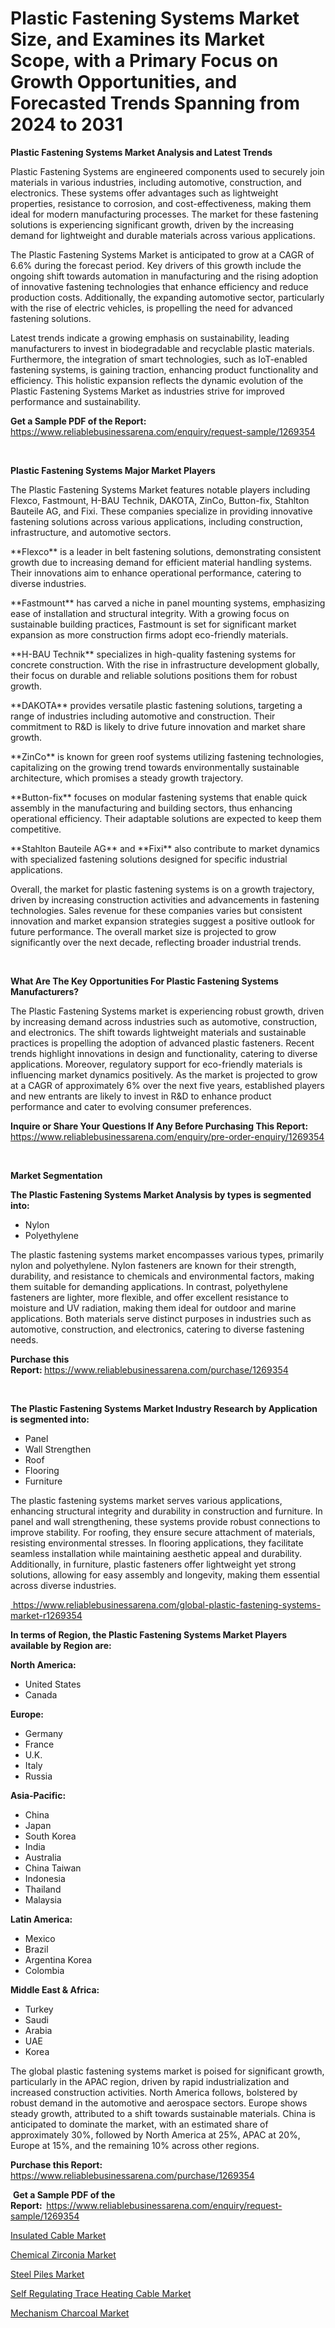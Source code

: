 <p><h1>Plastic Fastening Systems Market Size, and Examines its Market Scope, with a Primary Focus on Growth Opportunities, and Forecasted Trends Spanning from 2024 to 2031</h1></p><p><strong>Plastic Fastening Systems Market Analysis and Latest Trends</strong></p>
<p><p>Plastic Fastening Systems are engineered components used to securely join materials in various industries, including automotive, construction, and electronics. These systems offer advantages such as lightweight properties, resistance to corrosion, and cost-effectiveness, making them ideal for modern manufacturing processes. The market for these fastening solutions is experiencing significant growth, driven by the increasing demand for lightweight and durable materials across various applications.</p><p>The Plastic Fastening Systems Market is anticipated to grow at a CAGR of 6.6% during the forecast period. Key drivers of this growth include the ongoing shift towards automation in manufacturing and the rising adoption of innovative fastening technologies that enhance efficiency and reduce production costs. Additionally, the expanding automotive sector, particularly with the rise of electric vehicles, is propelling the need for advanced fastening solutions. </p><p>Latest trends indicate a growing emphasis on sustainability, leading manufacturers to invest in biodegradable and recyclable plastic materials. Furthermore, the integration of smart technologies, such as IoT-enabled fastening systems, is gaining traction, enhancing product functionality and efficiency. This holistic expansion reflects the dynamic evolution of the Plastic Fastening Systems Market as industries strive for improved performance and sustainability.</p></p>
<p><strong>Get a Sample PDF of the Report:&nbsp;</strong> <a href="https://www.reliablebusinessarena.com/enquiry/request-sample/1269354?utm_campaign=1871&utm_medium=2&utm_source=Github&utm_content=ia&utm_term=11122024&utm_id=plastic-fastening-systems">https://www.reliablebusinessarena.com/enquiry/request-sample/1269354</a></p>
<p>&nbsp;</p>
<p><strong>Plastic Fastening Systems Major Market Players</strong></p>
<p><p>The Plastic Fastening Systems Market features notable players including Flexco, Fastmount, H-BAU Technik, DAKOTA, ZinCo, Button-fix, Stahlton Bauteile AG, and Fixi. These companies specialize in providing innovative fastening solutions across various applications, including construction, infrastructure, and automotive sectors.</p><p>**Flexco** is a leader in belt fastening solutions, demonstrating consistent growth due to increasing demand for efficient material handling systems. Their innovations aim to enhance operational performance, catering to diverse industries.</p><p>**Fastmount** has carved a niche in panel mounting systems, emphasizing ease of installation and structural integrity. With a growing focus on sustainable building practices, Fastmount is set for significant market expansion as more construction firms adopt eco-friendly materials.</p><p>**H-BAU Technik** specializes in high-quality fastening systems for concrete construction. With the rise in infrastructure development globally, their focus on durable and reliable solutions positions them for robust growth.</p><p>**DAKOTA** provides versatile plastic fastening solutions, targeting a range of industries including automotive and construction. Their commitment to R&D is likely to drive future innovation and market share growth.</p><p>**ZinCo** is known for green roof systems utilizing fastening technologies, capitalizing on the growing trend towards environmentally sustainable architecture, which promises a steady growth trajectory.</p><p>**Button-fix** focuses on modular fastening systems that enable quick assembly in the manufacturing and building sectors, thus enhancing operational efficiency. Their adaptable solutions are expected to keep them competitive.</p><p>**Stahlton Bauteile AG** and **Fixi** also contribute to market dynamics with specialized fastening solutions designed for specific industrial applications.</p><p>Overall, the market for plastic fastening systems is on a growth trajectory, driven by increasing construction activities and advancements in fastening technologies. Sales revenue for these companies varies but consistent innovation and market expansion strategies suggest a positive outlook for future performance. The overall market size is projected to grow significantly over the next decade, reflecting broader industrial trends.</p></p>
<p>&nbsp;</p>
<p><strong>What Are The Key Opportunities For Plastic Fastening Systems Manufacturers?</strong></p>
<p><p>The Plastic Fastening Systems market is experiencing robust growth, driven by increasing demand across industries such as automotive, construction, and electronics. The shift towards lightweight materials and sustainable practices is propelling the adoption of advanced plastic fasteners. Recent trends highlight innovations in design and functionality, catering to diverse applications. Moreover, regulatory support for eco-friendly materials is influencing market dynamics positively. As the market is projected to grow at a CAGR of approximately 6% over the next five years, established players and new entrants are likely to invest in R&D to enhance product performance and cater to evolving consumer preferences.</p></p>
<p><strong>Inquire or Share Your Questions If Any Before Purchasing This Report:</strong> <a href="https://www.reliablebusinessarena.com/enquiry/pre-order-enquiry/1269354?utm_campaign=1871&utm_medium=2&utm_source=Github&utm_content=ia&utm_term=11122024&utm_id=plastic-fastening-systems">https://www.reliablebusinessarena.com/enquiry/pre-order-enquiry/1269354</a></p>
<p>&nbsp;</p>
<p><strong>Market Segmentation</strong></p>
<p><strong>The Plastic Fastening Systems Market Analysis by types is segmented into:</strong></p>
<p><ul><li>Nylon</li><li>Polyethylene</li></ul></p>
<p><p>The plastic fastening systems market encompasses various types, primarily nylon and polyethylene. Nylon fasteners are known for their strength, durability, and resistance to chemicals and environmental factors, making them suitable for demanding applications. In contrast, polyethylene fasteners are lighter, more flexible, and offer excellent resistance to moisture and UV radiation, making them ideal for outdoor and marine applications. Both materials serve distinct purposes in industries such as automotive, construction, and electronics, catering to diverse fastening needs.</p></p>
<p><strong>Purchase this Report:&nbsp;</strong><a href="https://www.reliablebusinessarena.com/purchase/1269354?utm_campaign=1871&utm_medium=2&utm_source=Github&utm_content=ia&utm_term=11122024&utm_id=plastic-fastening-systems">https://www.reliablebusinessarena.com/purchase/1269354</a></p>
<p>&nbsp;</p>
<p><strong>The Plastic Fastening Systems Market Industry Research by Application is segmented into:</strong></p>
<p><ul><li>Panel</li><li>Wall Strengthen</li><li>Roof</li><li>Flooring</li><li>Furniture</li></ul></p>
<p><p>The plastic fastening systems market serves various applications, enhancing structural integrity and durability in construction and furniture. In panel and wall strengthening, these systems provide robust connections to improve stability. For roofing, they ensure secure attachment of materials, resisting environmental stresses. In flooring applications, they facilitate seamless installation while maintaining aesthetic appeal and durability. Additionally, in furniture, plastic fasteners offer lightweight yet strong solutions, allowing for easy assembly and longevity, making them essential across diverse industries.</p></p>
<p><a href="https://www.reliablebusinessarena.com/global-plastic-fastening-systems-market-r1269354?utm_campaign=1871&utm_medium=2&utm_source=Github&utm_content=ia&utm_term=11122024&utm_id=plastic-fastening-systems">&nbsp;https://www.reliablebusinessarena.com/global-plastic-fastening-systems-market-r1269354</a></p>
<p><strong>In terms of Region, the Plastic Fastening Systems Market Players available by Region are:</strong></p>
<p>
    <p> <strong> North America: </strong>
        <ul>
            <li>United States</li>
            <li>Canada</li>
        </ul>
        </p> 
    <p> <strong> Europe: </strong>
        <ul>
            <li>Germany</li>
            <li>France</li>
            <li>U.K.</li>
            <li>Italy</li>
            <li>Russia</li>
        </ul>
        </p> 
    <p> <strong> Asia-Pacific: </strong>
        <ul>
            <li>China</li>
            <li>Japan</li>
            <li>South Korea</li>
            <li>India</li>
            <li>Australia</li>
            <li>China Taiwan</li>
            <li>Indonesia</li>
            <li>Thailand</li>
            <li>Malaysia</li>
        </ul>
        </p> 
    <p> <strong> Latin America: </strong>
        <ul>
            <li>Mexico</li>
            <li>Brazil</li>
            <li>Argentina Korea</li>
            <li>Colombia</li>
        </ul>
        </p> 
    <p> <strong> Middle East & Africa: </strong>
        <ul>
            <li>Turkey</li>
            <li>Saudi</li>
            <li>Arabia</li>
            <li>UAE</li>
            <li>Korea</li>
        </ul>
    </p>
    </p>
<p><p>The global plastic fastening systems market is poised for significant growth, particularly in the APAC region, driven by rapid industrialization and increased construction activities. North America follows, bolstered by robust demand in the automotive and aerospace sectors. Europe shows steady growth, attributed to a shift towards sustainable materials. China is anticipated to dominate the market, with an estimated share of approximately 30%, followed by North America at 25%, APAC at 20%, Europe at 15%, and the remaining 10% across other regions.</p></p>
<p><strong>Purchase this Report: </strong><a href="https://www.reliablebusinessarena.com/purchase/1269354?utm_campaign=1871&utm_medium=2&utm_source=Github&utm_content=ia&utm_term=11122024&utm_id=plastic-fastening-systems">https://www.reliablebusinessarena.com/purchase/1269354</a></p>
<p>&nbsp;<strong>Get a Sample PDF of the Report:&nbsp;&nbsp;</strong><a href="https://www.reliablebusinessarena.com/enquiry/request-sample/1269354?utm_campaign=1871&utm_medium=2&utm_source=Github&utm_content=ia&utm_term=11122024&utm_id=plastic-fastening-systems">https://www.reliablebusinessarena.com/enquiry/request-sample/1269354</a></p>
<p><strong></strong></p>
<p><p><a href="https://www.linkedin.com/pulse/projected-cagr-104-report-insulated-cable-market-fb0if?utm_campaign=1871&utm_medium=2&utm_source=Github&utm_content=ia&utm_term=11122024&utm_id=plastic-fastening-systems">Insulated Cable Market</a></p><p><a href="https://www.linkedin.com/pulse/c-hannibex-sqmmf?utm_campaign=1871&utm_medium=2&utm_source=Github&utm_content=ia&utm_term=11122024&utm_id=plastic-fastening-systems">Chemical Zirconia Market</a></p><p><a href="https://www.linkedin.com/pulse/c-hannibex-sqmmf?utm_campaign=1871&utm_medium=2&utm_source=Github&utm_content=ia&utm_term=11122024&utm_id=plastic-fastening-systems">Steel Piles Market</a></p><p><a href="https://www.linkedin.com/pulse/c-hannibex-sqmmf?utm_campaign=1871&utm_medium=2&utm_source=Github&utm_content=ia&utm_term=11122024&utm_id=plastic-fastening-systems">Self Regulating Trace Heating Cable Market</a></p><p><a href="https://www.linkedin.com/pulse/mechanism-charcoal-market-report-industry-value-revenue-forecast-m9yue?utm_campaign=1871&utm_medium=2&utm_source=Github&utm_content=ia&utm_term=11122024&utm_id=plastic-fastening-systems">Mechanism Charcoal Market</a></p></p>